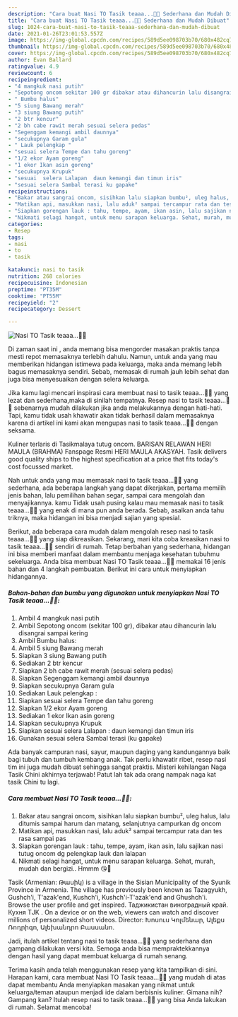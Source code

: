 ```yaml
---
description: "Cara buat Nasi TO Tasik teaaa...🍚😎 Sederhana dan Mudah Dibuat"
title: "Cara buat Nasi TO Tasik teaaa...🍚😎 Sederhana dan Mudah Dibuat"
slug: 1024-cara-buat-nasi-to-tasik-teaaa-sederhana-dan-mudah-dibuat
date: 2021-01-26T23:01:53.557Z
image: https://img-global.cpcdn.com/recipes/589d5ee098703b70/680x482cq70/nasi-to-tasik-teaaa🍚😎-foto-resep-utama.jpg
thumbnail: https://img-global.cpcdn.com/recipes/589d5ee098703b70/680x482cq70/nasi-to-tasik-teaaa🍚😎-foto-resep-utama.jpg
cover: https://img-global.cpcdn.com/recipes/589d5ee098703b70/680x482cq70/nasi-to-tasik-teaaa🍚😎-foto-resep-utama.jpg
author: Evan Ballard
ratingvalue: 4.9
reviewcount: 6
recipeingredient:
- "4 mangkuk nasi putih"
- "Sepotong oncom sekitar 100 gr dibakar atau dihancurin lalu disangrai sampai kering"
- " Bumbu halus"
- "5 siung Bawang merah"
- "3 siung Bawang putih"
- "2 btr kencur"
- "2 bh cabe rawit merah sesuai selera pedas"
- "Segenggam kemangi ambil daunnya"
- "secukupnya Garam gula"
- " Lauk pelengkap "
- "sesuai selera Tempe dan tahu goreng"
- "1/2 ekor Ayam goreng"
- "1 ekor Ikan asin goreng"
- "secukupnya Krupuk"
- "sesuai  selera Lalapan  daun kemangi dan timun iris"
- "sesuai selera Sambal terasi ku gapake"
recipeinstructions:
- "Bakar atau sangrai oncom, sisihkan lalu siapkan bumbu², uleg halus, lalu ditumis sampai harum dan matang, selanjutnya campurkan dg oncom"
- "Matikan api, masukkan nasi, lalu aduk² sampai tercampur rata dan tes rasa sampai pas"
- "Siapkan gorengan lauk : tahu, tempe, ayam, ikan asin, lalu sajikan nasi tutug oncom dg pelengkap lauk dan lalapan"
- "Nikmati selagi hangat, untuk menu sarapan keluarga. Sehat, murah, mudah dan bergizi.. Hmmm 😘🍚"
categories:
- Resep
tags:
- nasi
- to
- tasik

katakunci: nasi to tasik 
nutrition: 268 calories
recipecuisine: Indonesian
preptime: "PT35M"
cooktime: "PT55M"
recipeyield: "2"
recipecategory: Dessert

---
```



![Nasi TO Tasik teaaa...🍚😎](https://img-global.cpcdn.com/recipes/589d5ee098703b70/680x482cq70/nasi-to-tasik-teaaa🍚😎-foto-resep-utama.jpg)

Di zaman  saat ini , anda memang bisa mengorder masakan praktis tanpa mesti repot memasaknya terlebih dahulu. Namun, untuk anda yang mau memberikan hidangan istimewa pada keluarga, maka anda memang lebih bagus memasaknya sendiri. Sebab, memasak di rumah jauh lebih sehat dan juga bisa menyesuaikan dengan selera keluarga.

Jika kamu lagi mencari inspirasi cara membuat nasi to tasik teaaa...🍚😎 yang lezat dan sederhana,maka di sinilah tempatnya. Resep nasi to tasik teaaa...🍚😎  sebenarnya mudah dilakukan jika anda melakukannya dengan hati-hati. Tapi, kamu tidak usah khawatir akan tidak berhasil dalam memasaknya 
karena di artikel ini kami akan mengupas nasi to tasik teaaa...🍚😎 dengan seksama.  

Kuliner terlaris di Tasikmalaya tutug oncom. BARISAN RELAWAN HERI MAULA (BRAHMA) Fanspage Resmi HERI MAULA AKASYAH. Tasik delivers good quality ships to the highest specification at a price that fits today&#39;s cost focussed market.

Nah untuk anda yang mau memasak nasi to tasik teaaa...🍚😎 yang sederhana, ada beberapa langkah yang dapat dikerjakan, pertama memilih jenis bahan, lalu pemilihan bahan segar, sampai cara mengolah dan menyajikannya. kamu Tidak usah pusing kalau mau memasak nasi to tasik teaaa...🍚😎 yang enak di mana pun anda berada. Sebab, asalkan anda  tahu triknya, maka hidangan ini bisa menjadi sajian yang spesial.

Berikut, ada beberapa cara mudah dalam mengolah resep nasi to tasik teaaa...🍚😎 yang siap dikreasikan. Sekarang, mari kita coba kreasikan nasi to tasik teaaa...🍚😎 sendiri di rumah. Tetap berbahan yang sederhana, hidangan ini bisa memberi manfaat dalam membantu menjaga kesehatan tubuhmu sekeluarga. Anda bisa membuat Nasi TO Tasik teaaa...🍚😎 memakai 16 jenis bahan dan 4 langkah pembuatan. Berikut ini cara untuk menyiapkan hidangannya.

<!--inarticleads1-->

##### Bahan-bahan dan bumbu yang digunakan untuk menyiapkan Nasi TO Tasik teaaa...🍚😎:

1. Ambil 4 mangkuk nasi putih
1. Ambil Sepotong oncom (sekitar 100 gr), dibakar atau dihancurin lalu disangrai sampai kering
1. Ambil  Bumbu halus:
1. Ambil 5 siung Bawang merah
1. Siapkan 3 siung Bawang putih
1. Sediakan 2 btr kencur
1. Siapkan 2 bh cabe rawit merah (sesuai selera pedas)
1. Siapkan Segenggam kemangi ambil daunnya
1. Siapkan secukupnya Garam gula
1. Sediakan  Lauk pelengkap :
1. Siapkan sesuai selera Tempe dan tahu goreng
1. Siapkan 1/2 ekor Ayam goreng
1. Sediakan 1 ekor Ikan asin goreng
1. Siapkan secukupnya Krupuk
1. Siapkan sesuai  selera Lalapan : daun kemangi dan timun iris
1. Gunakan sesuai selera Sambal terasi (ku gapake)


Ada banyak campuran nasi, sayur, maupun daging yang kandungannya baik bagi tubuh dan tumbuh kembang anak. Tak perlu khawatir ribet, resep nasi tim ini juga mudah dibuat sehingga sangat praktis. Misteri kehilangan Naga Tasik Chini akhirnya terjawab! Patut lah tak ada orang nampak naga kat tasik Chini tu lagi. 

<!--inarticleads2-->

##### Cara membuat Nasi TO Tasik teaaa...🍚😎:

1. Bakar atau sangrai oncom, sisihkan lalu siapkan bumbu², uleg halus, lalu ditumis sampai harum dan matang, selanjutnya campurkan dg oncom
1. Matikan api, masukkan nasi, lalu aduk² sampai tercampur rata dan tes rasa sampai pas
1. Siapkan gorengan lauk : tahu, tempe, ayam, ikan asin, lalu sajikan nasi tutug oncom dg pelengkap lauk dan lalapan
1. Nikmati selagi hangat, untuk menu sarapan keluarga. Sehat, murah, mudah dan bergizi.. Hmmm 😘🍚


Tasik (Armenian: Թասիկ) is a village in the Sisian Municipality of the Syunik Province in Armenia. The village has previously been known as Tazagyukh, Gushch&#39;i, T&#39;azak&#39;end, Kushch&#39;i, Kushch&#39;i-T&#39;azak&#39;end and Ghushch&#39;i. Browse the user profile and get inspired. Таджикистан виноградный край. Кухня ТJK . On a device or on the web, viewers can watch and discover millions of personalized short videos. Director: Խոսուս Կոլմենար, Ալեքս Ռոդրիգո, Ալեխանդրո Բասսանո. 

Jadi, itulah artikel tentang  nasi to tasik teaaa...🍚😎  yang sederhana dan gampang dilakukan versi kita. Semoga anda bisa mempraktekkannya dengan hasil yang dapat membuat keluarga di rumah senang. 

Terima kasih anda telah menggunakan resep yang kita tampilkan di sini. Harapan kami, cara membuat  Nasi TO Tasik teaaa...🍚😎 yang mudah di atas dapat membantu Anda menyiapkan masakan yang nikmat untuk keluarga/teman ataupun menjadi ide dalam berbisnis kuliner. Gimana nih? Gampang kan? Itulah resep nasi to tasik teaaa...🍚😎 yang bisa Anda lakukan di rumah. Selamat mencoba!

